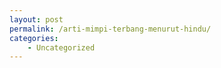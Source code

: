```yaml
---
layout: post
permalink: /arti-mimpi-terbang-menurut-hindu/
categories:
    - Uncategorized
---
```


